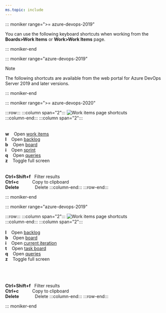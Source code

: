 ```yaml
---
ms.topic: include
---
```



<a id="work-items-page-shortcuts"></a>

::: moniker range=">= azure-devops-2019"

You can use the following keyboard shortcuts when working from the **Boards>Work Items** or **Work>Work Items** page. 

::: moniker-end

::: moniker range="azure-devops-2019"

> [!NOTE]  
> The following shortcuts are available from the web portal for Azure DevOps Server 2019 and later versions. 

::: moniker-end


::: moniker range=">= azure-devops-2020"


:::row:::
   :::column span="2":::
      ![Work items page shortcuts](/azure/devops/media/keyboard-shortcuts/work-items-shortcuts-cloud.png)  
   :::column-end:::
   :::column span="2":::
      <br/><br/><br/> 
      **w**&nbsp;&nbsp;&nbsp;&nbsp;Open [work items](/azure/devops/boards/work-items/view-add-work-items)<br/>
      **l**&nbsp;&nbsp;&nbsp;&nbsp;Open [backlog](/azure/devops/boards/backlogs/create-your-backlog)<br/>
      **b**&nbsp;&nbsp;&nbsp;&nbsp;Open [board](/azure/devops/boards/boards/kanban-quickstart)<br/>
      **i**&nbsp;&nbsp;&nbsp;&nbsp;Open [sprint](/azure/devops/boards/sprints/assign-work-sprint)<br/>
      **q**&nbsp;&nbsp;&nbsp;&nbsp;Open [queries](/azure/devops/boards/queries/using-queries)<br/>
      **z**&nbsp;&nbsp;&nbsp;&nbsp;Toggle full screen<br/>
      <br/><br/>
      **Ctrl+Shift+f**&nbsp;&nbsp;&nbsp;Filter results<br/>
      **Ctrl+c**&nbsp;&nbsp;&nbsp;&nbsp;&nbsp;&nbsp;&nbsp;&nbsp;&nbsp;&nbsp;&nbsp;Copy to clipboard<br/>
      **Delete**&nbsp;&nbsp;&nbsp;&nbsp;&nbsp;&nbsp;&nbsp;&nbsp;&nbsp;&nbsp;&nbsp;&nbsp;&nbsp;Delete
   :::column-end:::
:::row-end:::
 
::: moniker-end



::: moniker range="azure-devops-2019"


:::row:::
   :::column span="2":::
      ![Work items page shortcuts](/azure/devops/media/keyboard-shortcuts/work-items-shortcuts.png)  
   :::column-end:::
   :::column span="2":::
      <br/><br/> 
      **l**&nbsp;&nbsp;&nbsp;&nbsp;Open <a href="/azure/devops/boards/backlogs/create-your-backlog" data-raw-source="[backlog](/azure/devops/boards/backlogs/create-your-backlog)">backlog</a><br/>
      **b**&nbsp;&nbsp;&nbsp;&nbsp;Open <a href="/azure/devops/boards/boards/kanban-quickstart" data-raw-source="[board](/azure/devops/boards/boards/kanban-quickstart)">board</a><br/>
      **i**&nbsp;&nbsp;&nbsp;&nbsp;Open <a href="/azure/devops/boards/sprints/assign-work-sprint" data-raw-source="[current iteration](/azure/devops/boards/sprints/assign-work-sprint)">current iteration</a><br/>
      **t**&nbsp;&nbsp;&nbsp;&nbsp;Open <a href="/azure/devops/boards/sprints/task-board" data-raw-source="[task board](/azure/devops/boards/sprints/task-board)">task board</a><br/>
      **q**&nbsp;&nbsp;&nbsp;&nbsp;Open <a href="/azure/devops/boards/queries/using-queries" data-raw-source="[queries](/azure/devops/boards/queries/using-queries)">queries</a><br/>
      **z**&nbsp;&nbsp;&nbsp;&nbsp;Toggle full screen<br/>
      <br/><br/><br/><br/>
      **Ctrl+Shift+f**&nbsp;&nbsp;&nbsp;Filter results<br/>
      **Ctrl+c**&nbsp;&nbsp;&nbsp;&nbsp;&nbsp;&nbsp;&nbsp;&nbsp;&nbsp;&nbsp;&nbsp;Copy to clipboard<br/>
      **Delete**&nbsp;&nbsp;&nbsp;&nbsp;&nbsp;&nbsp;&nbsp;&nbsp;&nbsp;&nbsp;&nbsp;&nbsp;&nbsp;Delete 
   :::column-end:::
:::row-end:::
 
::: moniker-end


 